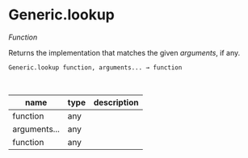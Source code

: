 # Generic.lookup

_Function_

Returns the implementation that matches the given _arguments_, if any.

<pre><code>Generic.lookup function, arguments... &rarr; function</code></pre>
<br>

| name | type | description |
|------|------|-------------|
|function|any||
|arguments...|any||
|function|any||


